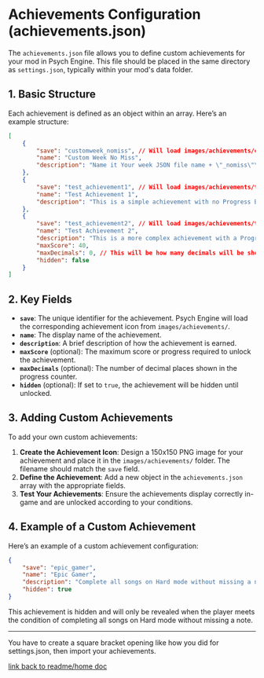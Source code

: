 # Achievements Configuration (achievements.json)

The `achievements.json` file allows you to define custom achievements for your mod in Psych Engine. This file should be placed in the same directory as `settings.json`, typically within your mod's data folder.

## 1. **Basic Structure**

Each achievement is defined as an object within an array. Here’s an example structure:

```json
[
    {
        "save": "customweek_nomiss", // Will load images/achievements/customweek_nomiss.png
        "name": "Custom Week No Miss",
        "description": "Name it Your week JSON file name + \"_nomiss\"\nif you want it to be handled automatically by Psych Engine"
    },
    {
        "save": "test_achievement1", // Will load images/achievements/test_achievement1.png
        "name": "Test Achievement 1",
        "description": "This is a simple achievement with no Progress Bar"
    },
    {
        "save": "test_achievement2", // Will load images/achievements/test_achievement2.png
        "name": "Test Achievement 2",
        "description": "This is a more complex achievement with a Progress Bar and\nall changeable variables being shown.",
        "maxScore": 40,
        "maxDecimals": 0, // This will be how many decimals will be shown on the progress counter
        "hidden": false
    }
]
```

## 2. **Key Fields**

- **`save`**: The unique identifier for the achievement. Psych Engine will load the corresponding achievement icon from `images/achievements/`.
- **`name`**: The display name of the achievement.
- **`description`**: A brief description of how the achievement is earned.
- **`maxScore`** (optional): The maximum score or progress required to unlock the achievement.
- **`maxDecimals`** (optional): The number of decimal places shown in the progress counter.
- **`hidden`** (optional): If set to `true`, the achievement will be hidden until unlocked.

## 3. **Adding Custom Achievements**

To add your own custom achievements:

1. **Create the Achievement Icon**: Design a 150x150 PNG image for your achievement and place it in the `images/achievements/` folder. The filename should match the `save` field.
2. **Define the Achievement**: Add a new object in the `achievements.json` array with the appropriate fields.
3. **Test Your Achievements**: Ensure the achievements display correctly in-game and are unlocked according to your conditions.

## 4. **Example of a Custom Achievement**

Here’s an example of a custom achievement configuration:

```json
{
    "save": "epic_gamer",
    "name": "Epic Gamer",
    "description": "Complete all songs on Hard mode without missing a note.",
    "hidden": true
}
```

This achievement is hidden and will only be revealed when the player meets the condition of completing all songs on Hard mode without missing a note.

---
You have to create a square bracket opening like how you did for settings.json, then import your achievements.

[link back to readme/home doc](https://github.com/BobbyDrawz/psych-engine-modding-docs-unofficial/blob/main/README.md)
